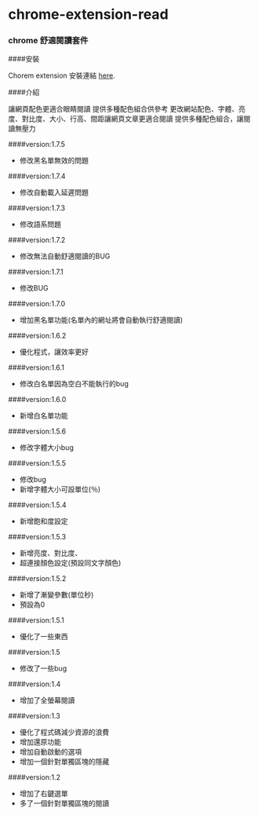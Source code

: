 # chrome-extension-read

### chrome 舒適閱讀套件


####安裝

Chorem extension 安裝連結 [here](https://chrome.google.com/webstore/detail/%E8%88%92%E9%81%A9%E9%96%B1%E8%AE%80/fafngnnaicjaodmdeekbnboekddgiohe "here").

####介紹

讓網頁配色更適合眼睛閱讀 提供多種配色組合供參考
更改網站配色、字體、亮度、對比度、大小、行高、間距讓網頁文章更適合閱讀
提供多種配色組合，讓閱讀無壓力

####version:1.7.5

* 修改黑名單無效的問題

####version:1.7.4

* 修改自動載入延遲問題

####version:1.7.3

* 修改語系問題

####version:1.7.2

* 修改無法自動舒適閱讀的BUG

####version:1.7.1

* 修改BUG

####version:1.7.0

* 增加黑名單功能(名單內的網址將會自動執行舒適閱讀)

####version:1.6.2

* 優化程式，讓效率更好

####version:1.6.1

* 修改白名單因為空白不能執行的bug

####version:1.6.0

* 新增白名單功能


####version:1.5.6

* 修改字體大小bug

####version:1.5.5

* 修改bug
* 新增字體大小可設單位(％)

####version:1.5.4

* 新增飽和度設定

####version:1.5.3

* 新增亮度、對比度、
* 超連接顏色設定(預設同文字顏色)

####version:1.5.2

* 新增了漸變參數(單位秒)
* 預設為0

####version:1.5.1

* 優化了一些東西

####version:1.5

* 修改了一些bug

####version:1.4

* 增加了全螢幕閱讀

####version:1.3

* 優化了程式碼減少資源的浪費
* 增加還原功能
* 增加自動啟動的選項
* 增加一個針對單獨區塊的隱藏

####version:1.2

* 增加了右鍵選單
* 多了一個針對單獨區塊的閱讀